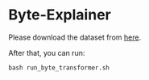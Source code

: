 # Byte-Explainer

Please download the dataset from [here](https://drive.google.com/file/d/1Pi4FOzUXbLNJ-OeG0a4yKAk6bG3nIw1y/view?usp=sharing).

After that, you can run:
```
bash run_byte_transformer.sh
```
